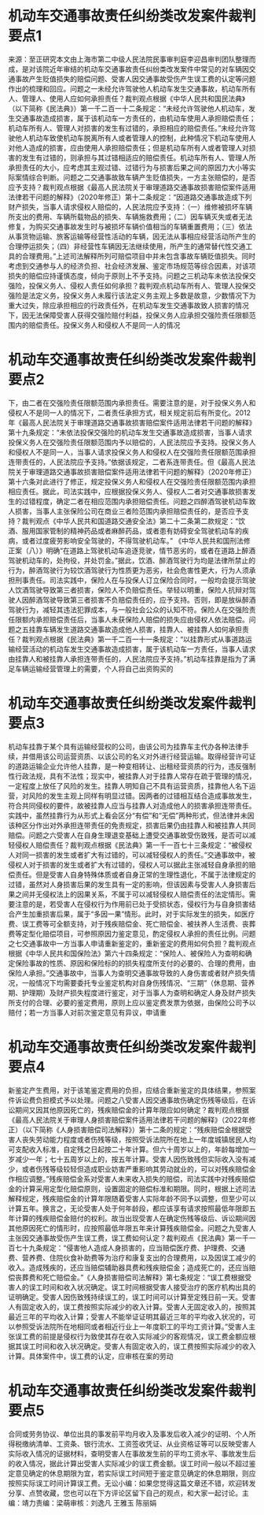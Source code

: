 # 机动车交通事故责任纠纷类改发案件裁判要点1

来源：至正研究本文由上海市第二中级人民法院民事审判庭李迎昌审判团队整理而成，是对该院近年审结的机动车交通事故责任纠纷类改发案件中常见的对车辆因交通事故产生贬值损失的赔偿问题、受害人因交通事故受伤产生误工费的认定等问题作出的梳理和回应。问题之一未经允许驾驶他人机动车发生交通事故，机动车所有人、管理人、使用人应如何承担责任？裁判观点根据《中华人民共和国民法典》（以下简称《民法典》）第一千二百一十二条规定：“未经允许驾驶他人机动车，发生交通事故造成损害，属于该机动车一方责任的，由机动车使用人承担赔偿责任；机动车所有人、管理人对损害的发生有过错的，承担相应的赔偿责任。”未经允许驾驶他人机动车致使机动车脱离所有人或者管理人的控制，此种情况下机动车使用人对他人造成的损害，应由使用人承担赔偿责任；但是机动车所有人或者管理人对损害的发生有过错的，则承担与其过错相适应的赔偿责任。机动车所有人、管理人所承担责任的大小，应考虑其主观过错、过错行为与损害后果之间的原因力大小等实际案情综合判断。问题之二交通事故致车辆产生贬值损失，一方主张赔偿的，是否应予支持？裁判观点根据《最高人民法院关于审理道路交通事故损害赔偿案件适用法律若干问题的解释》（2020年修正）第十二条规定：“因道路交通事故造成下列财产损失，当事人请求侵权人赔偿的，人民法院应予支持：（一）维修被损坏车辆所支出的费用、车辆所载物品的损失、车辆施救费用；（二）因车辆灭失或者无法修复，为购买交通事故发生时与被损坏车辆价值相当的车辆重置费用；（三）依法从事货物运输、旅客运输等经营性活动的车辆，因无法从事相应经营活动所产生的合理停运损失；（四）非经营性车辆因无法继续使用，所产生的通常替代性交通工具的合理费用。”上述司法解释所列可赔偿项目中并未包含事故车辆贬值损失。同时考虑到交通参与人的经济负担、社会经济发展、鉴定市场规范等综合因素，对该项损失的赔偿应持谨慎态度，倾向于原则上不予支持。问题之三机动车未依法投保交强险，投保义务人、侵权人责任如何承担？裁判观点机动车所有人、管理人投保交强险是法定义务，投保义务人未履行该法定义务主观上多数是故意，少数情况下为重大过失，除应承担相应的行政责任外，在机动车发生交通事故致人损害的情况下，因无法保障受害人获得交强险赔付利益，投保义务人应承担交强险责任限额范围内的赔偿责任。投保义务人和侵权人不是同一人的情况

# 机动车交通事故责任纠纷类改发案件裁判要点2

下，由二者在交强险责任限额范围内承担责任。需要注意的是，对于投保义务人和侵权人不是同一人的情况下，二者责任承担方式，相关规定前后有所变化。2012年《最高人民法院关于审理道路交通事故损害赔偿案件适用法律若干问题的解释》第十九条规定：“未依法投保交强险的机动车发生交通事故造成损害，当事人请求投保义务人在交强险责任限额范围内予以赔偿的，人民法院应予支持。投保义务人和侵权人不是同一人，当事人请求投保义务人和侵权人在交强险责任限额范围承担连带责任的，人民法院应予支持。”依据该规定，二者系连带责任。但《最高人民法院关于审理道路交通事故损害赔偿案件适用法律若干问题的解释》（2020年修正）第十六条对此进行了修正，规定投保义务人和侵权人在交强险责任限额范围内承担相应责任。据此，司法实践中，应根据投保义务人、侵权人二者对交通事故损害发生的过错程度，确定二者在相应范围内承担赔偿责任。问题之四醉酒驾驶机动车致人损害，当事人主张保险公司在商业三者险范围内承担赔偿责任的，是否应予支持？裁判观点《中华人民共和国道路交通安全法》第二十二条第二款规定：“饮酒、服用国家管制的精神药品或者麻醉药品，或者患有妨碍安全驾驶机动车的疾病，或者过度疲劳影响安全驾驶的，不得驾驶机动车。” 《中华人民共和国刑法修正案（八）》明确“在道路上驾驶机动车追逐竞驶，情节恶劣的，或者在道路上醉酒驾驶机动车的，处拘役，并处罚金。”据此，饮酒、醉酒驾驶行为均是法律所禁止的行为，醉酒驾驶行为较饮酒驾驶行为性质更为恶劣，社会危害性更大，行为人须承担刑事责任。司法实践中，保险人在与投保人订立保险合同时，一般均会提示驾驶人饮酒驾驶导致第三者损害，保险人不负赔偿责任。举轻以明重，保险人抗辩对驾驶人因醉酒驾驶导致第三者损害不负赔偿责任的，应予支持。否则，即是放纵醉酒驾驶行为，减轻其违法犯罪成本，与一般社会公众的认知不符。保险人在交强险责任限额内承担赔偿责任后，当事人未获保险人赔偿的损失应由侵权人依法赔偿。问题之五挂靠车辆发生道路交通事故造成他人损害，挂靠人、被挂靠人如何承担责任？裁判观点根据《民法典》第一千二百一十一条规定：“以挂靠形式从事道路运输经营活动的机动车发生交通事故造成损害，属于该机动车一方责任，当事人请求由挂靠人和被挂靠人承担连带责任的，人民法院应予支持。”机动车挂靠是指为了满足车辆运输经营管理上的需要，个人将自己出资购买的

# 机动车交通事故责任纠纷类改发案件裁判要点3

机动车挂靠于某个具有运输经营权的公司，由该公司为挂靠车主代办各种法律手续，并借用该公司运营资质、以该公司的名义对外进行经营运输。取得经营许可证的道路运输企业允许他人挂靠，是一种变相转让、出租经营资质的行为，违反强制性行政法规，具有不法性；现实中，被挂靠人对于挂靠人常存在疏于管理的情况，一定程度上放任了风险的发生。挂靠人明知自己不具有运营资质，挂靠他人名下运营，对风险的发生主观上同样有明显过错。因两者的过错相互结合造成事故发生，符合共同侵权的要件，故被挂靠人应当与挂靠人对造成他人的损害承担连带责任。实践中，虽然挂靠行为从形式上看会区分“有偿”和“无偿”两种形式，但法律并未因该种区分作出对外承担连带责任的免责规定，损害后果仍由挂靠人和被挂靠人共同赔偿。问题之六受害人在自身生理退变基础上遭受交通事故受伤致残，是否可以减轻侵权人赔偿责任？裁判观点根据《民法典》第一千一百七十三条规定：“被侵权人对同一损害的发生或者扩大有过错的，可以减轻侵权人的责任。”交通事故中，被侵权人对于损害的发生或者扩大有过错的，侵权人可以据此主张减轻自身承担的赔偿责任。但是受害人自身特殊体质或者自身正常的生理性退化，不属于法律规定的过错，虽然对人身损害后果的发生具有一定的影响，但该因素与受害人人身损害后果之间并无侵权法上的因果关系，不属于可以减轻侵权人赔偿责任的法定情形。需要注意的是，若受害人在侵权行为作用前已处于受损状态，侵权行为与自身损害结合产生加重损害后果，属于“多因一果”情形。此时，对于实际发生的损失，如医疗费、误工费等可全额支持，对于残疾赔偿金、死亡赔偿金、被扶养人生活费、丧葬费等定型化赔偿项目，可参照原因力鉴定意见，酌定侵权人承担的责任比例。问题之七交通事故中一方当事人申请重新鉴定的，重新鉴定的费用如何负担？裁判观点根据《中华人民共和国保险法》第六十四条规定：“保险人、被保险人为查明和确定保险事故的性质、原因和保险标的的损失程度所支付的必要的、合理的费用，由保险人承担。”交通事故中，当事人为查明交通事故导致的人身伤害或者财产损失情况，一般情况下均需要委托专业鉴定机构对自身伤残情况、“三期”（休息期、营养期、护理期）及财产损失程度进行鉴定，对于当事人为查明和确定人身及财产损失所支付的合理、必要的鉴定费用，原则上应以鉴定费发票为依据，由保险公司予以赔付；若一方当事人对前次鉴定意见有异议，申请重

# 机动车交通事故责任纠纷类改发案件裁判要点4

新鉴定产生费用，对于该笔鉴定费用的负担，应结合重新鉴定的具体结果，参照案件诉讼费负担模式予以处理。问题之八受害人因交通事故伤确定伤残等级后，在诉讼期间又因其他原因死亡的，残疾赔偿金的计算年限应如何确定？裁判观点根据《最高人民法院关于审理人身损害赔偿案件适用法律若干问题的解释》（2022年修正）（以下简称《人身损害赔偿司法解释》）第十二条的规定：“残疾赔偿金根据受害人丧失劳动能力程度或者伤残等级，按照受诉法院所在地上一年度城镇居民人均可支配收入标准，自定残之日起按二十年计算。但六十周岁以上的，年龄每增加一岁减少一年；七十五周岁以上的，按五年计算。受害人因伤致残但实际收入没有减少，或者伤残等级较轻但造成职业妨害严重影响其劳动就业的，可以对残疾赔偿金作相应调整。”残疾赔偿金系对受害人未来收入损失的赔偿，司法实践中对残疾赔偿金的计算采用定型化赔偿原则，设置固定的赔偿标准和期限。同时，根据上述司法解释规定，残疾赔偿金的计算年限随着受害人实际年龄不同予以调整，但至少可以计算五年。换言之，无论受害人处于何年龄段，都应该享有请求按照最低年限即五年计算的残疾赔偿金赔付的权利。故当出现受害人在确定伤残等级后、诉讼期间因其他原因死亡的情形时，应按照最低年限五年来计算残疾赔偿金。问题之九受害人主张因交通事故受伤产生误工费，误工费如何认定？裁判观点《民法典》第一千一百七十九条规定：“侵害他人造成人身损害的，应当赔偿医疗费、护理费、交通费、营养费、住院伙食补助费等为治疗和康复支出的合理费用，以及因误工减少的收入。造成残疾的，还应当赔偿辅助器具费和残疾赔偿金；造成死亡的，还应当赔偿丧葬费和死亡赔偿金。”《人身损害赔偿司法解释》第七条规定：“误工费根据受害人的误工时间和收入状况确定。误工时间根据受害人接受治疗的医疗机构出具的证明确定。受害人因伤致残持续误工的，误工时间可以计算至定残日前一天。受害人有固定收入的，误工费按照实际减少的收入计算。受害人无固定收入的，按照其最近三年的平均收入计算；受害人不能举证证明其最近三年的平均收入状况的，可以参照受诉法院所在地相同或者相近行业上一年度职工的平均工资计算。”受害人主张误工费的前提是侵权行为致使其存在收入实际减少的客观情况，误工费金额应根据其误工时间和收入状况确定。受害人有固定收入的，误工费按照实际减少的收入计算。具体案件中，误工费的认定，应审核在案的劳动

# 机动车交通事故责任纠纷类改发案件裁判要点5

合同或劳务协议、单位出具的事发前平均月收入及事发后收入减少的证明、个人所得税缴纳清单、工资条、银行流水、工资签收凭证、从业资格证等可以反映受害人实际收入情况的证据材料，查明受害人在事故发生前的平均工资水平、事故发生后的收入情况，据此计算出受害人实际减少的误工费金额。误工时间一般以不超过鉴定意见确定的休息期限为宜，若实际误工时间短于鉴定意见确定的休息期限，则应按照实际误工时间计算误工费。无讼小编：如果您觉得这篇文章还不错，欢迎转发分享、点赞收藏，您也可以在下方评论区留下自己的观点，和大家一起讨论。主编：靖力责编：梁萌审核：刘逸凡 王雅玉 陈丽娟

